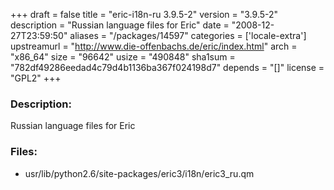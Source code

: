 +++
draft = false
title = "eric-i18n-ru 3.9.5-2"
version = "3.9.5-2"
description = "Russian language files for Eric"
date = "2008-12-27T23:59:50"
aliases = "/packages/14597"
categories = ['locale-extra']
upstreamurl = "http://www.die-offenbachs.de/eric/index.html"
arch = "x86_64"
size = "96642"
usize = "490848"
sha1sum = "782df49286eedad4c79d4b1136ba367f024198d7"
depends = "[]"
license = "GPL2"
+++
### Description: 
Russian language files for Eric

### Files: 
* usr/lib/python2.6/site-packages/eric3/i18n/eric3_ru.qm
